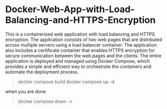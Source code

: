 # Docker-Web-App-with-Load-Balancing-and-HTTPS-Encryption

This is a containerized web application with load balancing and HTTPS encryption. The application consists of two web pages that are distributed across multiple servers using a load balancer container. The application also includes a certificate container that enables HTTPS encryption for secure communication between the web pages and the clients. The entire application is deployed and managed using Docker Compose, which provides a simple and efficient way to orchestrate the containers and automate the deployment process.

> docker compose build
> docker compose up -d

when you are done
> docker compose down -v
